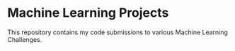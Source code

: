 # Machine Learning Projects
This repository contains my code submissions to various Machine Learning Challenges.
